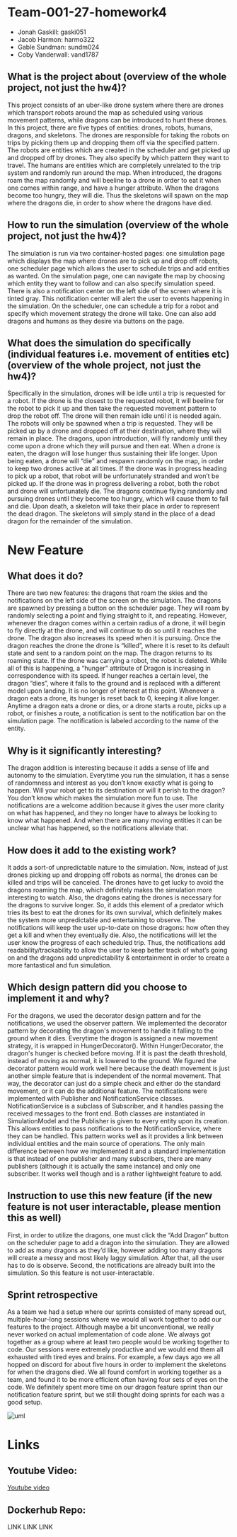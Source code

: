 # Team-001-27-homework4
- Jonah Gaskill: gaski051
- Jacob Harmon: harmo322
- Gable Sundman: sundm024
- Coby Vanderwall: vand1787


## What is the project about (overview of the whole project, not just the hw4)?
This project consists of an uber-like drone system where there are drones which transport robots around the map as scheduled using various movement patterns, while dragons can be introduced to hunt these drones. In this project, there are five types of entities: drones, robots, humans, dragons, and skeletons. The drones are responsible for taking the robots on trips by picking them up and dropping them off via the specified pattern. The robots are entities which are created in the scheduler and get picked up and dropped off by drones. They also specify by which pattern they want to travel. The humans are entities which are completely unrelated to the trip system and randomly run around the map. When introduced, the dragons roam the map randomly and will beeline to a drone in order to eat it when one comes within range, and have a hunger attribute. When the dragons become too hungry, they will die. Thus the skeletons will spawn on the map where the dragons die, in order to show where the dragons have died.

## How to run the simulation (overview of the whole project, not just the hw4)?
The simulation is run via two container-hosted pages: one simulation page which displays the map where drones are to pick up and drop off robots, one scheduler page which allows the user to schedule trips and add entities as wanted. On the simulation page, one can navigate the map by choosing which entity they want to follow and can also specify simulation speed. There is also a notification center on the left side of the screen where it is tinted gray. This notification center will alert the user to events happening in the simulation. On the scheduler, one can schedule a trip for a robot and specify which movement strategy the drone will take. One can also add dragons and humans as they desire via buttons on the page.

## What does the simulation do specifically (individual features i.e. movement of entities etc) (overview of the whole project, not just the hw4)?
Specifically in the simulation, drones will be idle until a trip is requested for a robot. If the drone is the closest to the requested robot, it will beeline for the robot to pick it up and then take the requested movement pattern to drop the robot off. The drone will then remain idle until it is needed again. The robots will only be spawned when a trip is requested. They will be picked up by a drone and dropped off at their destination, where they will remain in place. The dragons, upon introduction, will fly randomly until they come upon a drone which they will pursue and then eat. When a drone is eaten, the dragon will lose hunger thus sustaining their life longer. Upon being eaten, a drone will “die” and respawn randomly on the map, in order to keep two drones active at all times. If the drone was in progress heading to pick up a robot, that robot will be unfortunately stranded and won’t be picked up. If the drone was in progress delivering a robot, both the robot and drone will unfortunately die. The dragons continue flying randomly and pursuing drones until they become too hungry, which will cause them to fall and die. Upon death, a skeleton will take their place in order to represent the dead dragon. The skeletons will simply stand in the place of a dead dragon for the remainder of the simulation. 

# New Feature

## What does it do?
There are two new features: the dragons that roam the skies and the notifications on the left side of the screen on the simulation. The dragons are spawned by pressing a button on the scheduler page. They will roam by randomly selecting a point and flying straight to it, and repeating. However, whenever the dragon comes within a certain radius of a drone, it will begin to fly directly at the drone, and will continue to do so until it reaches the drone. The dragon also increases its speed when it is pursuing. Once the dragon reaches the drone the drone is “killed”, where it is reset to its default state and sent to a random point on the map. The dragon returns to its roaming state. If the drone was carrying a robot, the robot is deleted. While all of this is happening, a “hunger” attribute of Dragon is increasing in correspondence with its speed. If hunger reaches a certain level, the dragon “dies”, where it falls to the ground and is replaced with a different model upon landing. It is no longer of interest at this point. Whenever a dragon eats a drone, its hunger is reset back to 0, keeping it alive longer. Anytime a dragon eats a drone or dies, or a drone starts a route, picks up a robot, or finishes a route, a notification is sent to the notification bar on the simulation page. The notification is labeled according to the name of the entity.

## Why is it significantly interesting?
The dragon addition is interesting because it adds a sense of life and autonomy to the simulation. Everytime you run the simulation, it has a sense of randomness and interest as you don’t know exactly what is going to happen. Will your robot get to its destination or will it perish to the dragon? You don’t know which makes the simulation more fun to use. The notifications are a welcome addition because it gives the user more clarity on what has happened, and they no longer have to always be looking to know what happened. And when there are many moving entities it can be unclear what has happened, so the notifications alleviate that.

## How does it add to the existing work? 
It adds a sort-of unpredictable nature to the simulation. Now, instead of just drones picking up and dropping off robots as normal, the drones can be killed and trips will be canceled. The drones have to get lucky to avoid the dragons roaming the map, which definitely makes the simulation more interesting to watch. Also, the dragons eating the drones is necessary for the dragons to survive longer. So, it adds this element of a predator which tries its best to eat the drones for its own survival, which definitely makes the system more unpredictable and entertaining to observe. The notifications will keep the user up-to-date on those dragons: how often they get a kill and when they eventually die. Also, the notifications will let the user know the progress of each scheduled trip. Thus, the notifications add readability/trackability to allow the user to keep better track of what’s going on and the dragons add unpredictability & entertainment in order to create a more fantastical and fun simulation.

## Which design pattern did you choose to implement it and why?
For the dragons, we used the decorator design pattern and for the notifications, we used the observer pattern. We implemented the decorator pattern by decorating the dragon's movement to handle it falling to the ground when it dies. Everytime the dragon is assigned a new movement strategy, it is wrapped in HungerDecorator(). Within HungerDecorator, the dragon's hunger is checked before moving. If it is past the death threshold, instead of moving as normal, it is lowered to the ground. We figured the decorator pattern would work well here because the death movement is just another simple feature that is independent of the normal movement. That way, the decorator can just do a simple check and either do the standard movement, or it can do the additional feature. The notifications were implemented with Publisher and NotificationService classes. NotificationService is a subclass of Subscriber, and it handles passing the received messages to the front end. Both classes are instantiated in SimulationModel and the Publisher is given to every entity upon its creation. This allows entities to pass notifications to the NotificationService, where they can be handled. This pattern works well as it provides a link between individual entities and the main source of operations. The only main difference between how we implemented it and a standard implementation is that instead of one publisher and many subscribers, there are many publishers (although it is actually the same instance) and only one subscriber. It works well though and is a rather lightweight feature to add.

## Instruction to use this new feature (if the new feature is not user interactable, please mention this as well)
First, in order to utilize the dragons, one must click the “Add Dragon” button on the scheduler page to add a dragon into the simulation. They are allowed to add as many dragons as they’d like, however adding too many dragons will create a messy and most likely laggy simulation. After that, all the user has to do is observe. Second, the notifications are already built into the simulation. So this feature is not user-interactable.

## Sprint retrospective
As a team we had a setup where our sprints consisted of many spread out, multiple-hour-long sessions where we would all work together to add our features to the project. Although maybe a bit unconventional, we really never worked on actual implementation of code alone. We always got together as a group where at least two people would be working together to code. Our sessions were extremely productive and we would end them all exhausted with tired eyes and brains. For example, a few days ago we all hopped on discord for about five hours in order to implement the skeletons for when the dragons died. We all found comfort in working together as a team, and found it to be more efficient often having four sets of eyes on the code. We definitely spent more time on our dragon feature sprint than our notification feature sprint, but we still thought doing sprints for each was a good setup.

![uml](https://gdurl.com/zFYL)

# Links

## Youtube Video:
[Youtube video](https://youtu.be/vL4VMHbMucA)

## Dockerhub Repo:
LINK LINK LINK
